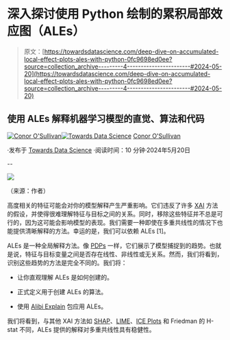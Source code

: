 # 深入探讨使用 Python 绘制的累积局部效应图（ALEs）

> 原文：[https://towardsdatascience.com/deep-dive-on-accumulated-local-effect-plots-ales-with-python-0fc9698ed0ee?source=collection_archive---------4-----------------------#2024-05-20](https://towardsdatascience.com/deep-dive-on-accumulated-local-effect-plots-ales-with-python-0fc9698ed0ee?source=collection_archive---------4-----------------------#2024-05-20)

## 使用 ALEs 解释机器学习模型的直觉、算法和代码

[](https://conorosullyds.medium.com/?source=post_page---byline--0fc9698ed0ee--------------------------------)[![Conor O'Sullivan](../Images/2dc50a24edb12e843651d01ed48a3c3f.png)](https://conorosullyds.medium.com/?source=post_page---byline--0fc9698ed0ee--------------------------------)[](https://towardsdatascience.com/?source=post_page---byline--0fc9698ed0ee--------------------------------)[![Towards Data Science](../Images/a6ff2676ffcc0c7aad8aaf1d79379785.png)](https://towardsdatascience.com/?source=post_page---byline--0fc9698ed0ee--------------------------------) [Conor O'Sullivan](https://conorosullyds.medium.com/?source=post_page---byline--0fc9698ed0ee--------------------------------)

·发布于 [Towards Data Science](https://towardsdatascience.com/?source=post_page---byline--0fc9698ed0ee--------------------------------) ·阅读时间：10 分钟·2024年5月20日

--

![](../Images/36764db332a2dabf929e112fdc926031.png)

（来源：作者）

高度相关的特征可能会对你的模型解释产生严重影响。它们违反了许多 [XAI](/what-is-interpretable-machine-learning-2d217b62185a) 方法的假设，并使得很难理解特征与目标之间的关系。同时，移除这些特征并不总是可行的，因为这可能会影响模型的表现。我们需要一种即使在多重共线性的情况下也能提供清晰解释的方法。幸运的是，我们可以依赖 ALEs [1]。

ALEs 是一种全局解释方法。像 [PDPs](/the-ultimate-guide-to-pdps-and-ice-plots-4182885662aa) 一样，它们展示了模型捕捉到的趋势。也就是说，特征与目标变量之间是否存在线性、非线性或无关系。然而，我们将看到，识别这些趋势的方法是完全不同的。我们将：

+   让你直观理解 ALEs 是如何创建的。

+   正式定义用于创建 ALEs 的算法。

+   使用 [Alibi Explain](https://docs.seldon.io/projects/alibi/en/latest/) 包应用 ALEs。

我们将看到，与其他 XAI 方法如 [SHAP](/introduction-to-shap-with-python-d27edc23c454)、[LIME](/squeezing-more-out-of-lime-with-python-28f46f74ca8e)、[ICE Plots](/the-ultimate-guide-to-pdps-and-ice-plots-4182885662aa) 和 Friedman 的 H-stat 不同，ALEs 提供的解释对多重共线性具有稳健性。
